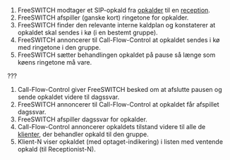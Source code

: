 1. FreeSWITCH modtager et SIP-opkald fra [opkalder](Terminologi#opkalder) til en [reception](Terminologi#reception).
1. FreeSWITCH afspiller (ganske kort) ringetone for opkalder.
1. FreeSWITCH finder den relevante interne kaldplan og konstaterer at opkaldet skal sendes i kø (i en bestemt gruppe).
1. FreeSWITCH annoncerer til Call-Flow-Control at opkaldet sendes i kø med ringetone i den gruppe.
1. FreeSWITCH sætter behandlingen opkaldet på pause så længe som køens ringetone må vare.

???

1. Call-Flow-Control giver FreeSWITCH besked om at afslutte pausen og sende opkaldet videre til dagssvar.
1. FreeSWITCH annoncerer til Call-Flow-Control at opkaldet får afspillet dagssvar.
1. FreeSWITCH afspiller dagssvar for opkalder.
1. Call-Flow-Control annoncerer opkaldets tilstand videre til alle de [klienter](Terminologi#klient), der behandler opkald til den gruppe.
1. Klient-N viser opkaldet (med optaget-indikering) i listen med ventende opkald (til Receptionist-N).
